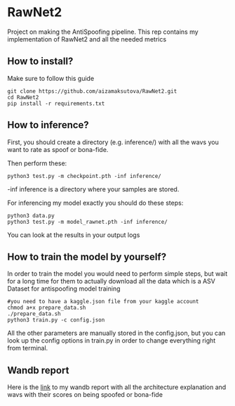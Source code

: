 # RawNet2
Project on making the AntiSpoofing pipeline. This rep contains my implementation of RawNet2 and all the needed metrics

## How to install?

Make sure to follow this guide
```
git clone https://github.com/aizamaksutova/RawNet2.git
cd RawNet2
pip install -r requirements.txt
```

## How to inference?

First, you should create a directory (e.g. inference/) with all the wavs you want to rate as spoof or bona-fide.

Then perform these:

```
python3 test.py -m checkpoint.pth -inf inference/
```
-inf inference is a directory where your samples are stored.


For inferencing my model exactly you should do these steps:
```
python3 data.py
python3 test.py -m model_rawnet.pth -inf inference/
```
You can look at the results in your output logs

## How to train the model by yourself?
In order to train the model you would need to perform simple steps, but wait for a long time for them to actually download all the data which is a ASV Dataset for antispoofing model training

```
#you need to have a kaggle.json file from your kaggle account
chmod a+x prepare_data.sh
./prepare_data.sh
python3 train.py -c config.json
```
All the other parameters are manually stored in the config.json, but you can look up the config options in train.py in order to change everything right from terminal.


## Wandb report

Here is the [link](https://wandb.ai/aamaksutova/RawNet2/reports/RawNet2--Vmlldzo2Mjg0Njg4?accessToken=qylmiorkilpmmqqrbq1kbqx3gd6ewpx88d6870pr63myxzxdfhokrocak47fnljp) to my wandb report with all the architecture explanation and wavs with their scores on being spoofed or bona-fide

